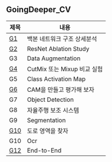 ## GoingDeeper_CV
|제목|내용|
|------|---|
|[G1](https://github.com/RestHope/GDCV/blob/master/g1/cv_g1_resNet.ipynb)|백본 네트워크 구조 상세분석|
|[G2](https://github.com/RestHope/GDCV/blob/master/g2/cv_g2_resNet.ipynb)|ResNet Ablation Study|
|G3|Data Augmentation|
|[G4](https://github.com/RestHope/GDCV/blob/master/g4/cv_g4_augmentation.ipynb)|CutMix 또는 Mixup 비교 실험|
|G5|Class Activation Map|
|[G6](https://github.com/RestHope/GDCV/blob/master/g6/cv_g6_cam.ipynb)|CAM을 만들고 평가해 보자|
|G7|Object Detection|
|G8|자율주행 보조 시스템|
|G9|Segmentation|
|[G10](https://github.com/RestHope/GDCV/blob/master/g10/cv_g10_semantic_segmentation.ipynb)|도로 영역을 찾자|
|G10|Ocr|
|[G12](x)|End-to-End|
